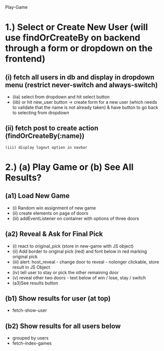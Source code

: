 Play-Game
# 1.) Select or Create New User (will use findOrCreateBy on backend through a form or dropdown on the frontend)
## (i) fetch all users in db and display in dropdown menu (restrict never-switch and always-switch)
* (iia) select from dropdown and hit select button
* (iib) or hit new_user button -> create form for a new user (which needs to validate that the name is not already taken) & have button to go back to selecting from dropdown
## (ii) fetch post to create action (findOrCreateBy(:name))
    (iii) display logout option in navbar
# 2.) (a) Play Game or (b) See All Results?
## (a1) Load New Game
* (i) Random win assignment of new game
* (ii) create elements on page of doors 
* (iii) addEventListener on container with options of three doors
## (a2) Reveal & Ask for Final Pick
* (i) react to original_pick (store in new-game with JS object)
* (ii) Add border to original pick (red) and font below in red marking original pick
* (iii) alert: host_reveal - change door to reveal - nolonger clickable, store result in JS Object
* (iv) tell user to stay or pick the other remaining door
* (v) reveal other two doors - text below of win / lose, stay / switch
* (a3)See results button
## (b1) Show results for user (at top) 
* fetch-show-user
## (b2) Show results for all users below 
* grouped by users 
* fetch-index-games